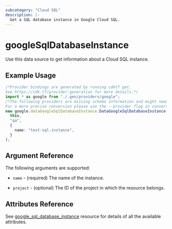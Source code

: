 ```yaml
---
subcategory: "Cloud SQL"
description: |-
  Get a SQL database instance in Google Cloud SQL.
---
```


# googleSqlDatabaseInstance

Use this data source to get information about a Cloud SQL instance.

## Example Usage

```typescript
/*Provider bindings are generated by running cdktf get.
See https://cdk.tf/provider-generation for more details.*/
import * as google from "./.gen/providers/google";
/*The following providers are missing schema information and might need manual adjustments to synthesize correctly: google.
For a more precise conversion please use the --provider flag in convert.*/
new google.dataGoogleSqlDatabaseInstance.DataGoogleSqlDatabaseInstance(
  this,
  "qa",
  {
    name: "test-sql-instance",
  }
);

```

## Argument Reference

The following arguments are supported:

*   `name` - (required) The name of the instance.

*   `project` - (optional) The ID of the project in which the resource belongs.

## Attributes Reference

See [google\_sql\_database\_instance](https://registry.terraform.io/providers/hashicorp/google/latest/docs/resources/sql_database_instance) resource for details of all the available attributes.
